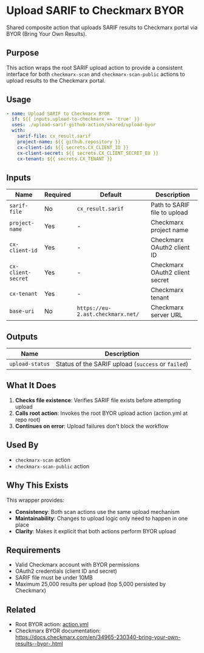 # Upload SARIF to Checkmarx BYOR

Shared composite action that uploads SARIF results to Checkmarx portal via BYOR (Bring Your Own Results).

## Purpose

This action wraps the root SARIF upload action to provide a consistent interface for both `checkmarx-scan` and `checkmarx-scan-public` actions to upload results to the Checkmarx portal.

## Usage

```yaml
- name: Upload SARIF to Checkmarx BYOR
  if: ${{ inputs.upload-to-checkmarx == 'true' }}
  uses: ./upload-sarif-github-action/shared/upload-byor
  with:
    sarif-file: cx_result.sarif
    project-name: ${{ github.repository }}
    cx-client-id: ${{ secrets.CX_CLIENT_ID }}
    cx-client-secret: ${{ secrets.CX_CLIENT_SECRET_EU }}
    cx-tenant: ${{ secrets.CX_TENANT }}
```

## Inputs

| Name | Required | Default | Description |
|------|----------|---------|-------------|
| `sarif-file` | No | `cx_result.sarif` | Path to SARIF file to upload |
| `project-name` | Yes | - | Checkmarx project name |
| `cx-client-id` | Yes | - | Checkmarx OAuth2 client ID |
| `cx-client-secret` | Yes | - | Checkmarx OAuth2 client secret |
| `cx-tenant` | Yes | - | Checkmarx tenant |
| `base-uri` | No | `https://eu-2.ast.checkmarx.net/` | Checkmarx server URL |

## Outputs

| Name | Description |
|------|-------------|
| `upload-status` | Status of the SARIF upload (`success` or `failed`) |

## What It Does

1. **Checks file existence**: Verifies SARIF file exists before attempting upload
2. **Calls root action**: Invokes the root BYOR upload action (action.yml at repo root)
3. **Continues on error**: Upload failures don't block the workflow

## Used By

- `checkmarx-scan` action
- `checkmarx-scan-public` action

## Why This Exists

This wrapper provides:
- **Consistency**: Both scan actions use the same upload mechanism
- **Maintainability**: Changes to upload logic only need to happen in one place
- **Clarity**: Makes it explicit that both actions perform BYOR upload

## Requirements

- Valid Checkmarx account with BYOR permissions
- OAuth2 credentials (client ID and secret)
- SARIF file must be under 10MB
- Maximum 25,000 results per upload (top 5,000 persisted by Checkmarx)

## Related

- Root BYOR action: [action.yml](../../action.yml)
- Checkmarx BYOR documentation: https://docs.checkmarx.com/en/34965-230340-bring-your-own-results--byor-.html
